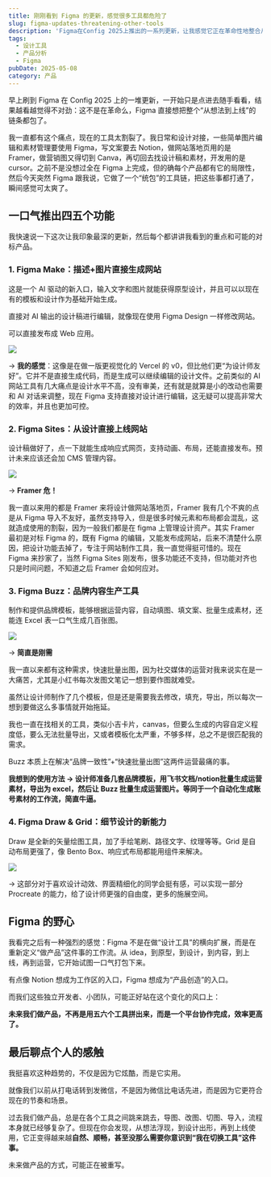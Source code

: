 ```yaml
---
title: 刚刚看到 Figma 的更新，感觉很多工具都危险了
slug: figma-updates-threatening-other-tools
description: 'Figma在Config 2025上推出的一系列更新，让我感觉它正在革命性地整合从创意到上线的全流程，这可能对Framer、Canva等工具构成威胁'
tags:
  - 设计工具
  - 产品分析
  - Figma
pubDate: 2025-05-08
category: 产品
---
```


早上刷到 Figma 在 Config 2025 上的一堆更新，一开始只是点进去随手看看，结果越看越觉得不对劲：这不是在革命么，Figma 直接想把整个“从想法到上线”的链条都包了。

我一直都有这个痛点，现在的工具太割裂了。我日常和设计对接，一些简单图片编辑和素材管理要使用 Figma，写文案要去 Notion，做网站落地页用的是 Framer，做营销图又得切到 Canva，再切回去找设计稿和素材，开发用的是 cursor。之前不是没想过全在 Figma 上完成，但的确每个产品都有它的局限性，然后今天突然 Figma 跟我说，它做了一个“统包”的工具链，把这些事都打通了，瞬间感觉可太爽了。

## 一口气推出四五个功能

我快速说一下这次让我印象最深的更新，然后每个都讲讲我看到的重点和可能的对标产品。

### 1. Figma Make：描述+图片直接生成网站

这是一个 AI 驱动的新入口，输入文字和图片就能获得原型设计，并且可以以现在有的模板和设计作为基础开始生成。

直接对 AI 输出的设计稿进行编辑，就像现在使用 Figma Design 一样修改网站。

可以直接发布成 Web 应用。

![](https://image.xcanoe.top/blog/1746669398.png)

→ **我的感觉**：这像是在做一版更视觉化的 Vercel 的 v0，但比他们更“为设计师友好”。它并不是直接生成代码，而是生成可以继续编辑的设计文件。之前类似的 AI 网站工具有几大痛点是设计水平不高，没有审美，还有就是就算是小的改动也需要和 AI 对话来调整，现在 Figma 支持直接对设计进行编辑，这无疑可以提高非常大的效率，并且也更加可控。

### 2. Figma Sites：从设计直接上线网站

设计稿做好了，点一下就能生成响应式网页，支持动画、布局，还能直接发布。预计未来应该还会加 CMS 管理内容。

![](https://image.xcanoe.top/blog/1746669260.png)

→ **Framer 危！**

我一直以来用的都是 Framer 来将设计做网站落地页，Framer 我有几个不爽的点是从 Figma 导入不友好，虽然支持导入，但是很多时候元素和布局都会混乱，这就造成使用的割裂，因为一般我们都是在 figma 上管理设计资产。其实 Framer 最初是对标 Figma 的，既有 Figma 的编辑，又能发布成网站，后来不清楚什么原因，把设计功能去掉了，专注于网站制作工具，我一直觉得挺可惜的。现在 Figma 来抄家了，当然 Figma Sites 刚发布，很多功能还不支持，但功能对齐也只是时间问题，不知道之后 Framer 会如何应对。

### 3. Figma Buzz：品牌内容生产工具

制作和提供品牌模板，能够根据运营内容，自动填图、填文案、批量生成素材，还能连 Excel 表一口气生成几百张图。

![](https://image.xcanoe.top/blog/1746669332.png)

→ **简直是刚需**

我一直以来都有这种需求，快速批量出图，因为社交媒体的运营对我来说实在是一大痛苦，尤其是小红书每次发图文笔记一想到要作图就难受。

虽然让设计师制作了几个模板，但是还是需要我去修改，填充，导出，所以每次一想到要做这么多事情就开始拖延。

我也一直在找相关的工具，类似小吉卡片，canvas，但要么生成的内容自定义程度低，要么无法批量导出，又或者模板化太严重，不够多样，总之不是很匹配我的需求。

Buzz 本质上在解决“品牌一致性”+“快速批量出图”这两件运营最痛的事。

**我想到的使用方法 → 设计师准备几套品牌模板，用飞书文档/notion批量生成运营素材，导出为 excel，然后让 Buzz 批量生成运营图片。等同于一个自动化生成账号素材的工作流，简直牛逼。**

### 4. Figma Draw & Grid：细节设计的新能力

Draw 是全新的矢量绘图工具，加了手绘笔刷、路径文字、纹理等等。Grid 是自动布局更强了，像 Bento Box、响应式布局都能用组件来解决。

![](https://image.xcanoe.top/blog/1746669367.png)

→ 这部分对于喜欢设计动效、界面精细化的同学会挺有感，可以实现一部分 Procreate 的能力，给了设计师更强的自由度，更多的施展空间。

## Figma 的野心

我看完之后有一种强烈的感觉：Figma 不是在做“设计工具”的横向扩展，而是在重新定义“做产品”这件事的工作流。从 idea，到原型，到设计，到内容，到上线，再到运营，它开始试图一口气打包下来。

有点像 Notion 想成为工作区的入口，Figma 想成为“产品创造”的入口。

而我们这些独立开发者、小团队，可能正好站在这个变化的风口上：

**未来我们做产品，不再是用五六个工具拼出来，而是一个平台协作完成，效率更高了。**

## 最后聊点个人的感触

我挺喜欢这种趋势的，不仅是因为它炫酷，而是它实用。

就像我们以前从打电话转到发微信，不是因为微信比电话先进，而是因为它更符合现在的节奏和场景。

过去我们做产品，总是在各个工具之间跳来跳去，导图、改图、切图、导入，流程本身就已经够复杂了。但现在你会发现，从想法浮现，到设计出形，再到上线使用，它正变得越来越**自然、顺畅，甚至没那么需要你意识到“我在切换工具”这件事。**

未来做产品的方式，可能正在被重写。